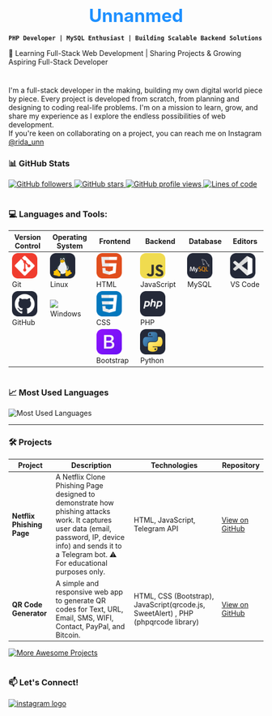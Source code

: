 <!--  Username -->

 <h1 align="center" style="font-size: 2.5em; color: #1e90ff; margin-bottom: 10px;"> Unnanmed</h1> 

<!--  Specialisation -->

**`PHP Developer | MySQL Enthusiast | Building Scalable Backend Solutions`** <br>

🚀 Learning Full-Stack Web Development | Sharing Projects & Growing  Aspiring Full-Stack Developer 
#
<!--  Introduction -->
  I'm a full-stack developer in the making, building my own digital world piece by piece. Every project is developed from scratch, from planning and designing to coding real-life problems. I'm on a mission to learn, grow, and share my experience as I explore the endless possibilities of web development. <br>
  If you're keen on collaborating on a project, you can reach me on Instagram <a href="https://www.instagram.com/rida_unn" target="_blank">@rida_unn</a>

### 📊 GitHub Stats

<!--  Followers -->
<p align="left">
   <a href="https://github.com/unnanmed1?tab=followers">
      <img alt="GitHub followers" title="Follow me on GitHub" src="https://custom-icon-badges.demolab.com/github/followers/unnanmed1?color=236ad3&labelColor=1155ba&style=for-the-badge&logo=person-add&label=Follow&logoColor=white"/>
   </a>
 <!-- Stars-->
   <a href="https://github.com/unnanmed1?tab=repositories&sort=stargazers">
      <img alt="GitHub stars" title="Total stars on GitHub" src="https://custom-icon-badges.demolab.com/github/stars/unnanmed1?color=55960c&style=for-the-badge&labelColor=488207&logo=star"/>
   </a>
 <!-- Views -->
   <a href="https://github.com/unnanmed1">
      <img alt="GitHub profile views" title="Profile views" src="https://komarev.com/ghpvc/?username=unnanmed1&color=yellow&style=for-the-badge"/>
   </a>
  <!-- Lines Of code -->
    <a href="https://github.com/unnanmed1">
      <img alt="Lines of code" title="Total lines of code written" src="https://custom-icon-badges.demolab.com/badge/dynamic/json?url=https://api.github.com/users/unnanmed1/repos&query=%24..size&logo=code&label=Lines%20of%20Code&color=orange&style=for-the-badge&labelColor=FFA500"/>
   </a>
</p>

#

<!--  Langs & Tools -->
### 💻 Languages and Tools: 

| **Version Control** | **Operating System** | **Frontend** | **Backend** | **Database** | **Editors** |
|---------------------|----------------------|--------------|-------------|--------------|-------------|
| <img src="https://github.com/tandpfun/skill-icons/blob/main/icons/Git.svg" width="50"> Git | <img src="https://github.com/tandpfun/skill-icons/blob/main/icons/Linux-Dark.svg" width="50"> Linux | <img src="https://github.com/tandpfun/skill-icons/blob/main/icons/HTML.svg" width="50"> HTML | <img src="https://github.com/tandpfun/skill-icons/blob/main/icons/JavaScript.svg" width="50"> JavaScript | <img src="https://github.com/tandpfun/skill-icons/blob/main/icons/MySQL-Dark.svg" width="50"> MySQL | <img src="https://github.com/tandpfun/skill-icons/blob/main/icons/VSCode-Dark.svg" width="50"> VS Code |
| <img src="https://github.com/tandpfun/skill-icons/blob/main/icons/Github-Dark.svg" width="50"> GitHub | <img src="https://github.com/tandpfun/skill-icons/blob/main/icons/Windows-Dark.svg" width="50"> Windows | <img src="https://github.com/tandpfun/skill-icons/blob/main/icons/CSS.svg" width="50"> CSS | <img src="https://github.com/tandpfun/skill-icons/blob/main/icons/PHP-Dark.svg" width="50"> PHP | | |
| | | <img src="https://github.com/tandpfun/skill-icons/blob/main/icons/Bootstrap.svg" width="50"> Bootstrap | <img src="https://github.com/tandpfun/skill-icons/blob/main/icons/Python-Dark.svg" width="50"> Python | | |

#
<!--  Most Used Langs -->
### 📈 Most Used Languages
![Most Used Languages](https://github-readme-stats.vercel.app/api/top-langs/?username=unnanmed1&layout=compact&langs_count=10&theme=radical)

---
<!--  Projects -->
### 🛠️ Projects

| Project | Description | Technologies | Repository |
|---------|-------------|--------------|------------|
| **Netflix Phishing Page** | A Netflix Clone Phishing Page designed to demonstrate how phishing attacks work. It captures user data (email, password, IP, device info) and sends it to a Telegram bot. ⚠️ For educational purposes only. | HTML, JavaScript, Telegram API | [View on GitHub](https://github.com/unnanmed1/netflix-phishing) |
| **QR Code Generator** | A simple and responsive web app to generate QR codes for Text, URL, Email, SMS, WIFI, Contact, PayPal, and Bitcoin. | HTML, CSS (Bootstrap), JavaScript(qrcode.js, SweetAlert) , PHP (phpqrcode library) | [View on GitHub](https://github.com/unnanmed1/qr-code-generator) |
<!-- End Of Projects -->

[![More Awesome Projects](https://img.shields.io/badge/✨-More_Awesome_Projects-ff69b4?style=for-the-badge&logo=github&logoColor=white)](https://github.com/unnanmed1)

#
<!--  Sc Profiles  -->
### 📫 Let's Connect!
<a href="https://www.instagram.com/rida_unn" target="_blank">
    <img src="https://img.shields.io/static/v1?message=Instagram&logo=instagram&label=&color=E4405F&logoColor=white&labelColor=&style=for-the-badge" height="35" alt="instagram logo" />
  </a>
